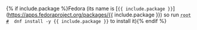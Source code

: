 {% if include.package %}Fedora (its name is [`{{ include.package }}`](https://apps.fedoraproject.org/packages/{{ include.package }}) so run <code><span class = "coder"><abbr title="This command is to be run as root user; to enter root run the su command">root #</abbr></span> &nbsp;dnf install -y {{ include.package }}</code> to install it){% endif %}
